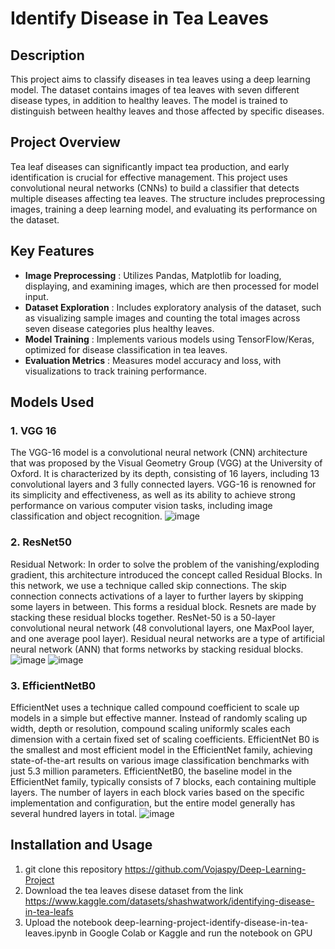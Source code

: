 # Identify Disease in Tea Leaves

## Description
This project aims to classify diseases in tea leaves using a deep learning model. The dataset contains images of tea leaves with seven different disease types, in addition to healthy leaves. The model is trained to distinguish between healthy leaves and those affected by specific diseases.

## Project Overview
Tea leaf diseases can significantly impact tea production, and early identification is crucial for effective management. This project uses convolutional neural networks (CNNs) to build a classifier that detects multiple diseases affecting tea leaves. The structure includes preprocessing images, training a deep learning model, and evaluating its performance on the dataset.


## Key Features
- **Image Preprocessing** : Utilizes Pandas, Matplotlib for loading, displaying, and examining images, which are then processed for model input.
- **Dataset Exploration** : Includes exploratory analysis of the dataset, such as visualizing sample images and counting the total images across seven disease categories plus healthy leaves.
- **Model Training** : Implements various models using TensorFlow/Keras, optimized for disease classification in tea leaves.
- **Evaluation Metrics** : Measures model accuracy and loss, with visualizations to track training performance.


## Models Used
### 1. VGG 16
The VGG-16 model is a convolutional neural network (CNN) architecture that was proposed by the Visual Geometry Group (VGG) at the University of Oxford. It is characterized by its depth, consisting of 16 layers, including 13 convolutional layers and 3 fully connected layers. VGG-16 is renowned for its simplicity and effectiveness, as well as its ability to achieve strong performance on various computer vision tasks, including image classification and object recognition.
![image](https://github.com/Vojaspy/Deep-Learning-Project/assets/116672030/0e7d9374-9821-4e06-a6b9-f54ad61963d8)


### 2. ResNet50
Residual Network: In order to solve the problem of the vanishing/exploding gradient, this architecture introduced the concept called Residual Blocks. In this network, we use a technique called skip connections. The skip connection connects activations of a  layer to further layers by skipping some layers in between. This forms a residual block. Resnets are made by stacking these residual blocks together.
ResNet-50 is a 50-layer convolutional neural network (48 convolutional layers, one MaxPool layer, and one average pool layer). Residual neural networks are a type of artificial neural network (ANN) that forms networks by stacking residual blocks.
![image](https://github.com/Vojaspy/Deep-Learning-Project/assets/116672030/5929507b-856b-41c2-8e2d-a5e56cfcb927)
![image](https://github.com/Vojaspy/Deep-Learning-Project/assets/116672030/6cbcb65b-1597-4415-b10c-ac9c59853f5b)

### 3. EfficientNetB0
EfficientNet uses a technique called compound coefficient to scale up models in a simple but effective manner. Instead of randomly scaling up width, depth or resolution, compound scaling uniformly scales each dimension with a certain fixed set of scaling coefficients.
EfficientNet B0 is the smallest and most efficient model in the EfficientNet family, achieving state-of-the-art results on various image classification benchmarks with just 5.3 million parameters.
EfficientNetB0, the baseline model in the EfficientNet family, typically consists of 7 blocks, each containing multiple layers. The number of layers in each block varies based on the specific implementation and configuration, but the entire model generally has several hundred layers in total.
![image](https://github.com/Vojaspy/Deep-Learning-Project/assets/116672030/d1eb716f-cf69-4baf-985c-a8291ec4805a)


## Installation and Usage
1. git clone this repository https://github.com/Vojaspy/Deep-Learning-Project
2. Download the tea leaves disese dataset from the link https://www.kaggle.com/datasets/shashwatwork/identifying-disease-in-tea-leafs
3. Upload the notebook deep-learning-project-identify-disease-in-tea-leaves.ipynb in Google Colab or Kaggle and run the notebook on GPU




